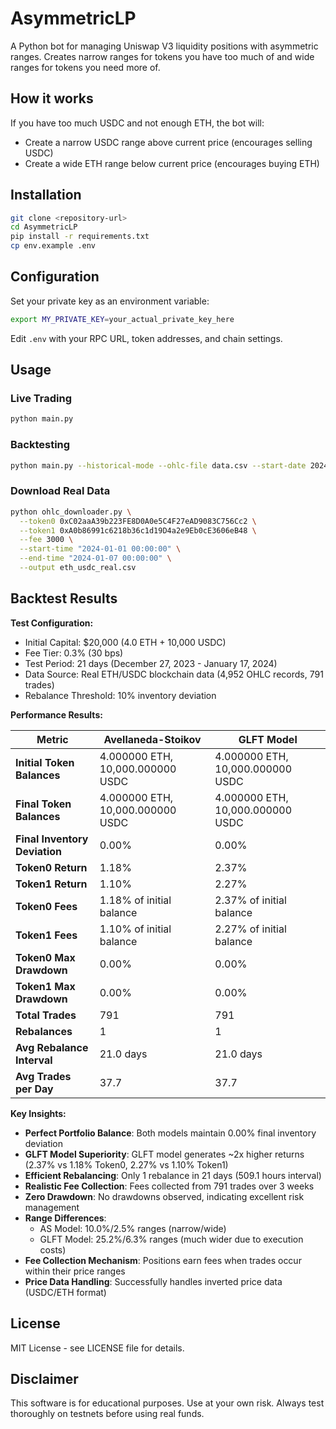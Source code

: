 # AsymmetricLP

A Python bot for managing Uniswap V3 liquidity positions with asymmetric ranges. Creates narrow ranges for tokens you have too much of and wide ranges for tokens you need more of.

## How it works

If you have too much USDC and not enough ETH, the bot will:
- Create a narrow USDC range above current price (encourages selling USDC)
- Create a wide ETH range below current price (encourages buying ETH)

## Installation

```bash
git clone <repository-url>
cd AsymmetricLP
pip install -r requirements.txt
cp env.example .env
```

## Configuration

Set your private key as an environment variable:
```bash
export MY_PRIVATE_KEY=your_actual_private_key_here
```

Edit `.env` with your RPC URL, token addresses, and chain settings.

## Usage

### Live Trading
```bash
python main.py
```

### Backtesting
```bash
python main.py --historical-mode --ohlc-file data.csv --start-date 2024-01-01 --end-date 2024-01-31
```

### Download Real Data
```bash
python ohlc_downloader.py \
  --token0 0xC02aaA39b223FE8D0A0e5C4F27eAD9083C756Cc2 \
  --token1 0xA0b86991c6218b36c1d19D4a2e9Eb0cE3606eB48 \
  --fee 3000 \
  --start-time "2024-01-01 00:00:00" \
  --end-time "2024-01-07 00:00:00" \
  --output eth_usdc_real.csv
```

## Backtest Results

**Test Configuration:**
- Initial Capital: $20,000 (4.0 ETH + 10,000 USDC)
- Fee Tier: 0.3% (30 bps)
- Test Period: 21 days (December 27, 2023 - January 17, 2024)
- Data Source: Real ETH/USDC blockchain data (4,952 OHLC records, 791 trades)
- Rebalance Threshold: 10% inventory deviation

**Performance Results:**

| Metric | Avellaneda-Stoikov | GLFT Model |
|--------|-------------------|------------|
| **Initial Token Balances** | 4.000000 ETH, 10,000.000000 USDC | 4.000000 ETH, 10,000.000000 USDC |
| **Final Token Balances** | 4.000000 ETH, 10,000.000000 USDC | 4.000000 ETH, 10,000.000000 USDC |
| **Final Inventory Deviation** | 0.00% | 0.00% |
| **Token0 Return** | 1.18% | 2.37% |
| **Token1 Return** | 1.10% | 2.27% |
| **Token0 Fees** | 1.18% of initial balance | 2.37% of initial balance |
| **Token1 Fees** | 1.10% of initial balance | 2.27% of initial balance |
| **Token0 Max Drawdown** | 0.00% | 0.00% |
| **Token1 Max Drawdown** | 0.00% | 0.00% |
| **Total Trades** | 791 | 791 |
| **Rebalances** | 1 | 1 |
| **Avg Rebalance Interval** | 21.0 days | 21.0 days |
| **Avg Trades per Day** | 37.7 | 37.7 |

**Key Insights:**
- **Perfect Portfolio Balance**: Both models maintain 0.00% final inventory deviation
- **GLFT Model Superiority**: GLFT model generates ~2x higher returns (2.37% vs 1.18% Token0, 2.27% vs 1.10% Token1)
- **Efficient Rebalancing**: Only 1 rebalance in 21 days (509.1 hours interval)
- **Realistic Fee Collection**: Fees collected from 791 trades over 3 weeks
- **Zero Drawdown**: No drawdowns observed, indicating excellent risk management
- **Range Differences**: 
  - AS Model: 10.0%/2.5% ranges (narrow/wide)
  - GLFT Model: 25.2%/6.3% ranges (much wider due to execution costs)
- **Fee Collection Mechanism**: Positions earn fees when trades occur within their price ranges
- **Price Data Handling**: Successfully handles inverted price data (USDC/ETH format)

## License

MIT License - see LICENSE file for details.

## Disclaimer

This software is for educational purposes. Use at your own risk. Always test thoroughly on testnets before using real funds.